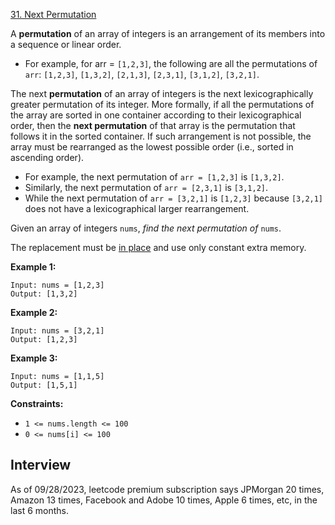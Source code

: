 [31. Next Permutation](https://leetcode.com/problems/next-permutation/)

A **permutation** of an array of integers is an arrangement of its members into a sequence or linear order.

* For example, for arr = `[1,2,3]`, the following are all the permutations of `arr`: `[1,2,3]`, `[1,3,2]`, `[2,1,3]`, `[2,3,1]`, `[3,1,2]`, `[3,2,1]`.

The next **permutation** of an array of integers is the next lexicographically greater permutation of its integer. More formally, if all the permutations of the array are sorted in one container according to their lexicographical order, then the **next permutation** of that array is the permutation that follows it in the sorted container. If such arrangement is not possible, the array must be rearranged as the lowest possible order (i.e., sorted in ascending order).

* For example, the next permutation of `arr = [1,2,3]` is `[1,3,2]`.
* Similarly, the next permutation of `arr = [2,3,1]` is `[3,1,2]`.
* While the next permutation of `arr = [3,2,1]` is `[1,2,3]` because `[3,2,1]` does not have a lexicographical larger rearrangement.

Given an array of integers `nums`, _find the next permutation of_ `nums`.

The replacement must be [in place](http://en.wikipedia.org/wiki/In-place_algorithm) and use only constant extra memory.

**Example 1:**
```
Input: nums = [1,2,3]
Output: [1,3,2]
```

**Example 2:**
```
Input: nums = [3,2,1]
Output: [1,2,3]
```

**Example 3:**
```
Input: nums = [1,1,5]
Output: [1,5,1]
```

**Constraints:**
* `1 <= nums.length <= 100`
* `0 <= nums[i] <= 100`

## Interview
As of 09/28/2023, leetcode premium subscription says JPMorgan 20 times, Amazon 13 times, Facebook and Adobe 10 times, Apple 6 times, etc, in the last 6 months.

